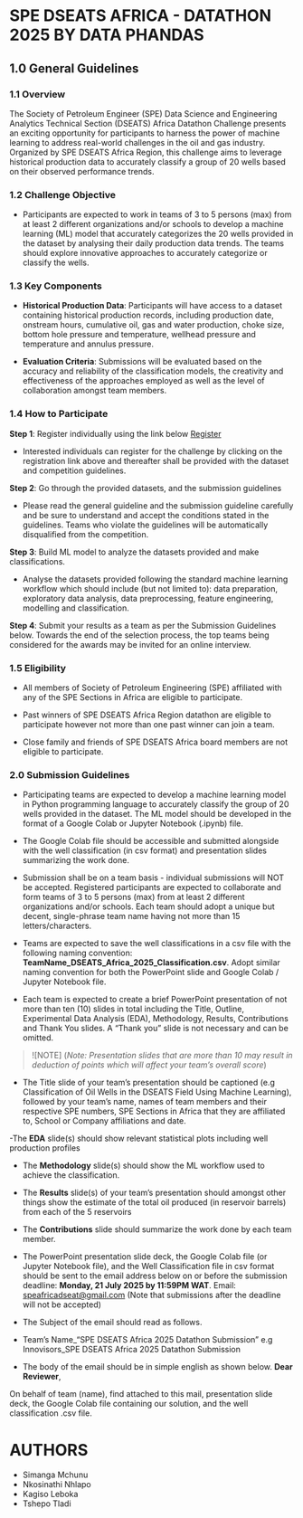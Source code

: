 # SPE DSEATS AFRICA - DATATHON 2025 BY DATA PHANDAS

## 1.0 General Guidelines
### 1.1 Overview

The Society of Petroleum Engineer (SPE) Data Science and Engineering Analytics Technical Section (DSEATS) Africa Datathon Challenge presents an exciting opportunity for participants to harness the power of machine learning to address real-world challenges in the oil and gas industry. Organized by SPE DSEATS Africa Region, this challenge aims to leverage historical production data to accurately classify a group of 20 wells based on their observed performance trends.
### 1.2 Challenge Objective
- Participants are expected to work in teams of 3 to 5 persons (max) from at least 2 different organizations and/or schools to develop a machine learning (ML) model that accurately categorizes the 20 wells provided in the dataset by analysing their daily production data trends. The teams should explore innovative approaches to accurately categorize or classify the wells.

### 1.3 Key Components

- **Historical Production Data**: Participants will have access to a dataset containing historical production records, including production date, onstream hours, cumulative oil, gas and water production, choke size, bottom hole pressure and temperature, wellhead pressure and temperature and annulus pressure.

- **Evaluation Criteria**: Submissions will be evaluated based on the accuracy and reliability of the classification models, the creativity and effectiveness of the approaches employed as well as the level of collaboration amongst team members.

### 1.4 How to Participate

**Step 1**: Register individually using the link below
[Register](https://bit.ly/DSEDATA2)

- Interested individuals can register for the challenge by clicking on the registration link above and thereafter shall be provided with the dataset and competition guidelines.

**Step 2**: Go through the provided datasets, and the submission guidelines

- Please read the general guideline and the submission guideline carefully and be sure to understand and accept the conditions stated in the guidelines. Teams who violate the guidelines will be automatically disqualified from the competition.

**Step 3**: Build ML model to analyze the datasets provided and make classifications.

- Analyse the datasets provided following the standard machine learning workflow which should include (but not limited to): data preparation, exploratory data analysis, data preprocessing, feature engineering, modelling and classification.

**Step 4**: Submit your results as a team as per the Submission Guidelines below. Towards the end of the selection process, the top teams being considered for the awards may be invited for an online interview.

### 1.5 Eligibility

- All members of Society of Petroleum Engineering (SPE) affiliated with any of the SPE Sections in Africa are eligible to participate.

- Past winners of SPE DSEATS Africa Region datathon are eligible to participate however not more than one past winner can join a team.

- Close family and friends of SPE DSEATS Africa board members are not eligible to participate. 

### 2.0 Submission Guidelines

- Participating teams are expected to develop a machine learning model in Python programming language to accurately classify the group of 20 wells provided in the dataset. The ML model should be developed in the format of a Google Colab or Jupyter Notebook (.ipynb) file.

- The Google Colab file should be accessible and submitted alongside with the well classification (in csv format) and presentation slides summarizing the work done.

- Submission shall be on a team basis - individual submissions will NOT be accepted. Registered participants are expected to collaborate and form teams of 3 to 5 persons (max) from at least 2 different organizations and/or schools. Each team should adopt a unique but decent, single-phrase team name having not more than 15 letters/characters.

- Teams are expected to save the well classifications in a csv file with the following naming convention: **TeamName_DSEATS_Africa_2025_Classification.csv**. Adopt similar naming convention for both the PowerPoint slide and Google Colab / Jupyter Notebook file.

- Each team is expected to create a brief PowerPoint presentation of not more than ten (10) slides in total including the Title, Outline, Experimental Data Analysis (EDA), Methodology, Results, Contributions and Thank You slides. A “Thank you” slide is not necessary and can be omitted.
> ![NOTE]
> (*Note: Presentation slides that are more than 10 may result in deduction of points which will affect your team’s overall score*)

- The Title slide of your team’s presentation should be captioned (e.g Classification of Oil Wells in the DSEATS Field Using Machine Learning), followed by your team’s name, names of team members and their respective SPE numbers, SPE Sections in Africa that they are affiliated to, School or Company affiliations and date.

-The **EDA** slide(s) should show relevant statistical plots including well production profiles

- The **Methodology** slide(s) should show the ML workflow used to achieve the classification.

- The **Results** slide(s) of your team’s presentation should amongst other things show the estimate of the total oil produced (in reservoir barrels) from each of the 5 reservoirs


- The **Contributions** slide should summarize the work done by each team member.
- The PowerPoint presentation slide deck, the Google Colab file (or Jupyter Notebook file), and the Well Classification file in csv format should be sent to the email address below on or before the submission deadline: **Monday, 21 July 2025 by 11:59PM WAT**.
Email: speafricadseat@gmail.com (Note that submissions after the deadline will not be accepted)

- The Subject of the email should read as follows.
- Team’s Name_“SPE DSEATS Africa 2025 Datathon Submission”
e.g Innovisors_SPE DSEATS Africa 2025 Datathon Submission
- The body of the email should be in simple english as shown below.
**Dear Reviewer**,

On behalf of team (name), find attached to this mail, presentation slide deck, the Google Colab file containing our solution, and the well classification .csv file.

# AUTHORS
- Simanga Mchunu
- Nkosinathi Nhlapo
- Kagiso Leboka
- Tshepo Tladi